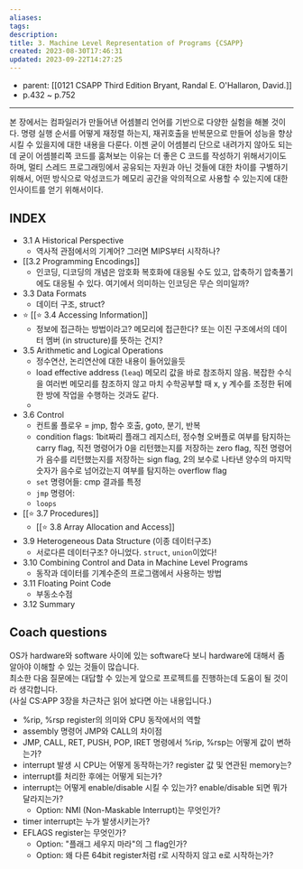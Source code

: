 ```yaml
---
aliases: 
tags: 
description:
title: 3. Machine Level Representation of Programs {CSAPP}
created: 2023-08-30T17:46:31
updated: 2023-09-22T14:27:25
---
```

- parent: [[0121 CSAPP Third Edition Bryant, Randal E. O'Hallaron, David.]]
- p.432 ~ p.752
___
본 장에서는 컴파일러가 만들어낸 어셈블리 언어를 기반으로 다양한 실험을 해볼 것이다. 명령 실행 순서를 어떻게 재정렬 하는지, 재귀호출을 반복문으로 만들어 성능을 향상시킬 수 있을지에 대한 내용을 다룬다. 이젠 굳이 어셈블리 단으로 내려가지 않아도 되는데 굳이 어셈블리쪽 코드를 훔쳐보는 이유는 더 좋은 C 코드를 작성하기 위해서기이도 하며, 멀티 스레드 프로그래밍에서 공유되는 자원과 아닌 것들에 대한 차이를 구별하기 위해서, 어떤 방식으로 악성코드가 메모리 공간을 악의적으로 사용할 수 있는지에 대한 인사이트를 얻기 위해서이다.

## INDEX

- 3.1 A Historical Perspective
	- 역사적 관점에서의 기계어? 그러면 MIPS부터 시작하나?
- [[3.2 Programming Encodings]]
	- 인코딩, 디코딩의 개념은 암호화 복호화에 대응될 수도 있고, 압축하기 압축풀기에도 대응될 수 있다. 여기에서 의미하는 인코딩은 무슨 의미일까?
- 3.3 Data Formats
	- 데이터 구조, struct?
- ⭐️ [[⭐️ 3.4 Accessing Information]]
	- 정보에 접근하는 방법이라고? 메모리에 접근한다? 또는 이진 구조에서의 데이터 멤버 (in structure)를 뜻하는 건지?
- 3.5 Arithmetic and Logical Operations
	- 정수연산, 논리연산에 대한 내용이 들어있을듯
	- load effective address (`leaq`) 메모리 값을 바로 참조하지 않음. 복잡한 수식을 여러번 메모리를 참조하지 않고 마치 수학공부할 때 x, y 계수를 조정한 뒤에 한 방에 작업을 수행하는 것과도 같다.
	- 
- 3.6 Control
	- 컨트롤 플로우 = jmp, 함수 호출, goto, 분기, 반복
	- condition flags: 1bit짜리 플래그 레지스터, 정수형 오버플로 여부를 탐지하는 carry flag, 직전 명령어가 0을 리턴했는지를 저장하는 zero flag, 직전 명령어가 음수를 리턴했는지를 저장하는 sign flag, 2의 보수로 나타낸 양수의 마지막 숫자가 음수로 넘어갔는지 여부를 탐지하는 overflow flag
	- `set` 명령어들: cmp 결과를 특정 
	- `jmp` 명령어: 
	- `loops`
- [[⭐️ 3.7 Procedures]]
	- [[⭐️ 3.8 Array Allocation and Access]]
- 3.9 Heterogeneous Data Structure (이종 데이터구조)
	- 서로다른 데이터구조? 아니었다. `struct`, `union`이었다!
- 3.10 Combining Control and Data in Machine Level Programs
	- 동작과 데이터를 기계수준의 프로그램에서 사용하는 방법
- 3.11 Floating Point Code
	- 부동소수점
- 3.12 Summary

## Coach questions

OS가 hardware와 software 사이에 있는 software다 보니 hardware에 대해서 좀 알아야 이해할 수 있는 것들이 많습니다.  
최소한 다음 질문에는 대답할 수 있는게 앞으로 프로젝트를 진행하는데 도움이 될 것이라 생각합니다.  
(사실 CS:APP 3장을 차근차근 읽어 놨다면 아는 내용입니다.)

- %rip, %rsp register의 의미와 CPU 동작에서의 역할
- assembly 명령어 JMP와 CALL의 차이점
- JMP, CALL, RET, PUSH, POP, IRET 명령에서 %rip, %rsp는 어떻게 값이 변하는가?
- interrupt 발생 시 CPU는 어떻게 동작하는가? register 값 및 연관된 memory는?
- interrupt를 처리한 후에는 어떻게 되는가?
- interrupt는 어떻게 enable/disable 시킬 수 있는가? enable/disable 되면 뭐가 달라지는가?
	- Option: NMI (Non-Maskable Interrupt)는 무엇인가?
- timer interrupt는 누가 발생시키는가?
- EFLAGS register는 무엇인가?
	- Option: "플래그 세우지 마라"의 그 flag인가?
	- Option: 왜 다른 64bit register처럼 r로 시작하지 않고 e로 시작하는가?
